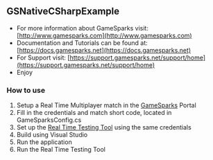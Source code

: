## GSNativeCSharpExample ##
* For more information about GameSparks visit: [http://www.gamesparks.com](http://www.gamesparks.com)
* Documentation and Tutorials can be found at: [https://docs.gamesparks.net](https://docs.gamesparks.net)
* For Support visit: [https://support.gamesparks.net/support/home](https://support.gamesparks.net/support/home)
* Enjoy 

### How to use ###
1. Setup a Real Time Multiplayer match in the [GameSparks](https://portal2.gamesparks.net/) Portal 
2. Fill in the credentials and match short code, located in GameSparksConfig.cs
3. Set up the [Real Time Testing Tool](https://github.com/Patchthesock/GSRealTimeTestTool) using the same credentials
3. Build using Visual Studio
4. Run the application
5. Run the Real Time Testing Tool

